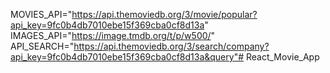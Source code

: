 
MOVIES_API="https://api.themoviedb.org/3/movie/popular?api_key=9fc0b4db7010ebe15f369cba0cf8d13a"
IMAGES_API="https://image.tmdb.org/t/p/w500/"
API_SEARCH="https://api.themoviedb.org/3/search/company?api_key=9fc0b4db7010ebe15f369cba0cf8d13a&query"# React_Movie_App
